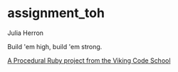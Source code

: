 assignment_toh
==============

Julia Herron

Build 'em high, build 'em strong.

[A Procedural Ruby project from the Viking Code School](http://www.vikingcodeschool.com)

